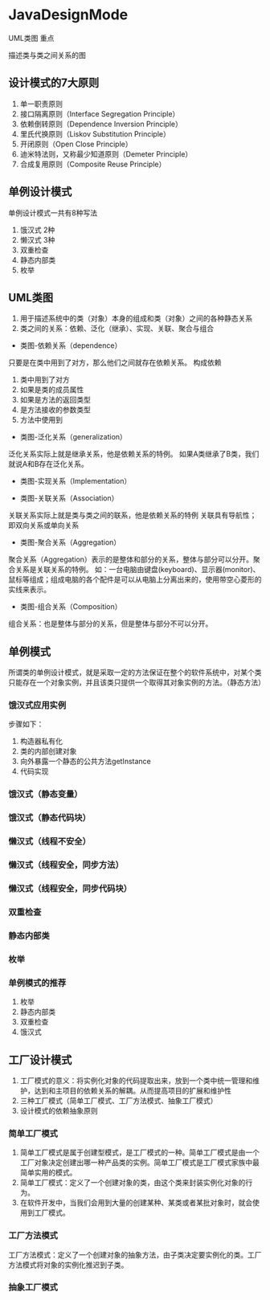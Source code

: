 # JavaDesignMode

UML类图           重点

描述类与类之间关系的图

## 设计模式的7大原则

1. 单一职责原则
2. 接口隔离原则（Interface Segregation Principle）
3. 依赖倒转原则（Dependence Inversion Principle）
4. 里氏代换原则（Liskov Substitution Principle）
5. 开闭原则（Open Close Principle）
6. 迪米特法则，又称最少知道原则（Demeter Principle）
7. 合成复用原则（Composite Reuse Principle）

## 单例设计模式

单例设计模式一共有8种写法

1. 饿汉式 2种
2. 懒汉式 3种
3. 双重检查
4. 静态内部类
5. 枚举

## UML类图

1. 用于描述系统中的类（对象）本身的组成和类（对象）之间的各种静态关系
2. 类之间的关系：依赖、泛化（继承）、实现、关联、聚合与组合

* 类图-依赖关系（dependence）

只要是在类中用到了对方，那么他们之间就存在依赖关系。
构成依赖

1. 类中用到了对方
2. 如果是类的成员属性
3. 如果是方法的返回类型
4. 是方法接收的参数类型
5. 方法中使用到

* 类图-泛化关系（generalization）

泛化关系实际上就是继承关系，他是依赖关系的特例。
如果A类继承了B类，我们就说A和B存在泛化关系。

* 类图-实现关系（Implementation）

* 类图-关联关系（Association）

关联关系实际上就是类与类之间的联系，他是依赖关系的特例
关联具有导航性；即双向关系或单向关系

* 类图-聚合关系（Aggregation）

聚合关系（Aggregation）表示的是整体和部分的关系，整体与部分可以分开。聚合关系是关联关系的特例。
如：一台电脑由键盘(keyboard)、显示器(monitor)、鼠标等组成；组成电脑的各个配件是可以从电脑上分离出来的，使用带空心菱形的实线来表示。

* 类图-组合关系（Composition）

组合关系：也是整体与部分的关系，但是整体与部分不可以分开。

## 单例模式

所谓类的单例设计模式，就是采取一定的方法保证在整个的软件系统中，对某个类只能存在一个对象实例，并且该类只提供一个取得其对象实例的方法。（静态方法）

### 饿汉式应用实例

步骤如下：

1. 构造器私有化
2. 类的内部创建对象
3. 向外暴露一个静态的公共方法getInstance
4. 代码实现

### 饿汉式（静态变量）

### 饿汉式（静态代码块）

### 懒汉式（线程不安全）

### 懒汉式（线程安全，同步方法）

### 懒汉式（线程安全，同步代码块）

### 双重检查

### 静态内部类

### 枚举

### 单例模式的推荐

1. 枚举
2. 静态内部类
3. 双重检查
4. 饿汉式

## 工厂设计模式

1. 工厂模式的意义：将实例化对象的代码提取出来，放到一个类中统一管理和维护，达到和主项目的依赖关系的解耦。从而提高项目的扩展和维护性
2. 三种工厂模式（简单工厂模式、工厂方法模式、抽象工厂模式）
3. 设计模式的依赖抽象原则

### 简单工厂模式

1. 简单工厂模式是属于创建型模式，是工厂模式的一种。简单工厂模式是由一个工厂对象决定创建出哪一种产品类的实例。简单工厂模式是工厂模式家族中最简单实用的模式。
2. 简单工厂模式：定义了一个创建对象的类，由这个类来封装实例化对象的行为。
3. 在软件开发中，当我们会用到大量的创建某种、某类或者某批对象时，就会使用到工厂模式。

### 工厂方法模式

工厂方法模式：定义了一个创建对象的抽象方法，由子类决定要实例化的类。工厂方法模式将对象的实例化推迟到子类。

### 抽象工厂模式
